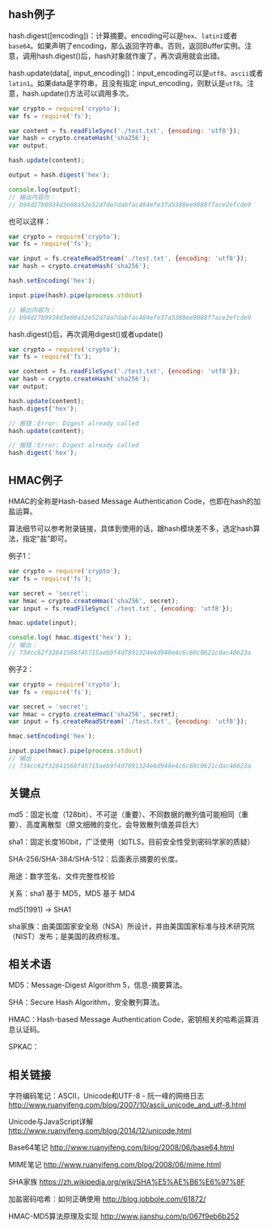 ## hash例子

hash.digest([encoding])：计算摘要。encoding可以是`hex`、`latin1`或者`base64`。如果声明了encoding，那么返回字符串。否则，返回Buffer实例。注意，调用hash.digest()后，hash对象就作废了，再次调用就会出错。

hash.update(data[, input_encoding])：input_encoding可以是`utf8`、`ascii`或者`latin1`。如果data是字符串，且没有指定 input_encoding，则默认是`utf8`。注意，hash.update()方法可以调用多次。

```js
var crypto = require('crypto');
var fs = require('fs');

var content = fs.readFileSync('./test.txt', {encoding: 'utf8'});
var hash = crypto.createHash('sha256');
var output;

hash.update(content);

output = hash.digest('hex'); 

console.log(output);
// 输出内容为：
// b94d27b9934d3e08a52e52d7da7dabfac484efe37a5380ee9088f7ace2efcde9
```

也可以这样：

```js
var crypto = require('crypto');
var fs = require('fs');

var input = fs.createReadStream('./test.txt', {encoding: 'utf8'});
var hash = crypto.createHash('sha256');

hash.setEncoding('hex');

input.pipe(hash).pipe(process.stdout)

// 输出内容为：
// b94d27b9934d3e08a52e52d7da7dabfac484efe37a5380ee9088f7ace2efcde9
```

hash.digest()后，再次调用digest()或者update()

```js
var crypto = require('crypto');
var fs = require('fs');

var content = fs.readFileSync('./test.txt', {encoding: 'utf8'});
var hash = crypto.createHash('sha256');
var output;

hash.update(content);
hash.digest('hex'); 

// 报错：Error: Digest already called
hash.update(content);

// 报错：Error: Digest already called
hash.digest('hex');
```

## HMAC例子

HMAC的全称是Hash-based Message Authentication Code，也即在hash的加盐运算。

算法细节可以参考附录链接，具体到使用的话，跟hash模块差不多，选定hash算法，指定“盐”即可。

例子1：

```js
var crypto = require('crypto');
var fs = require('fs');

var secret = 'secret';
var hmac = crypto.createHmac('sha256', secret);
var input = fs.readFileSync('./test.txt', {encoding: 'utf8'});

hmac.update(input);

console.log( hmac.digest('hex') );
// 输出：
// 734cc62f32841568f45715aeb9f4d7891324e6d948e4c6c60c0621cdac48623a
```

例子2：

```js
var crypto = require('crypto');
var fs = require('fs');

var secret = 'secret';
var hmac = crypto.createHmac('sha256', secret);
var input = fs.createReadStream('./test.txt', {encoding: 'utf8'});

hmac.setEncoding('hex');

input.pipe(hmac).pipe(process.stdout)
// 输出：
// 734cc62f32841568f45715aeb9f4d7891324e6d948e4c6c60c0621cdac48623a
```

## 关键点

md5：固定长度（128bit）、不可逆（重要）、不同数据的散列值可能相同（重要）、高度离散型（原文细微的变化，会导致散列值差异巨大）



sha1：固定长度160bit，广泛使用（如TLS，目前安全性受到密码学家的质疑）

SHA-256/SHA-384/SHA-512：后面表示摘要的长度。

用途：数字签名、文件完整性校验

关系：sha1 基于 MD5，MD5 基于 MD4

md5(1991) -> SHA1

sha家族：由美国国家安全局（NSA）所设计，并由美国国家标准与技术研究院（NIST）发布；是美国的政府标准。



## 相关术语

MD5：Message-Digest Algorithm 5，信息-摘要算法。

SHA：Secure Hash Algorithm，安全散列算法。

HMAC：Hash-based Message Authentication Code，密钥相关的哈希运算消息认证码。

SPKAC：

## 相关链接

字符编码笔记：ASCII，Unicode和UTF-8 - 阮一峰的网络日志
http://www.ruanyifeng.com/blog/2007/10/ascii_unicode_and_utf-8.html

Unicode与JavaScript详解
http://www.ruanyifeng.com/blog/2014/12/unicode.html

Base64笔记
http://www.ruanyifeng.com/blog/2008/06/base64.html

MIME笔记
http://www.ruanyifeng.com/blog/2008/06/mime.html

SHA家族
https://zh.wikipedia.org/wiki/SHA%E5%AE%B6%E6%97%8F

加盐密码哈希：如何正确使用
http://blog.jobbole.com/61872/

HMAC-MD5算法原理及实现
http://www.jianshu.com/p/067f9eb6b252